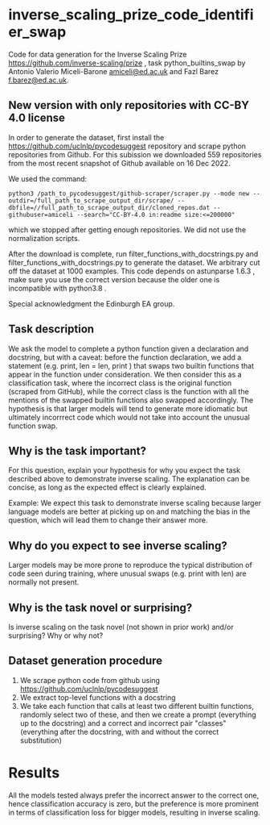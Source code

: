 # inverse_scaling_prize_code_identifier_swap

Code for data generation for the Inverse Scaling Prize https://github.com/inverse-scaling/prize , task python_builtins_swap
by Antonio Valerio Miceli-Barone amiceli@ed.ac.uk and Fazl Barez f.barez@ed.ac.uk.

## New version with only repositories with CC-BY 4.0 license


In order to generate the dataset, first install the https://github.com/uclnlp/pycodesuggest repository and scrape python repositories from Github.
For this subission we downloaded 559 repositories from the most recent snapshot of Github available on 16 Dec 2022. 

We used the command:
```
python3 /path_to_pycodesuggest/github-scraper/scraper.py --mode new --outdir=/full_path_to_scrape_output_dir/scrape/ --dbfile=//full_path_to_scrape_output_dir/cloned_repos.dat --githubuser=amiceli --search="CC-BY-4.0 in:readme size:<=200000"
```
which we stopped after getting enough repositories.
We did not use the normalization scripts.

After the download is complete, run filter_functions_with_docstrings.py and filter_functions_with_docstrings.py to generate the dataset. We arbitrary cut off the dataset at 1000 examples.
This code depends on astunparse 1.6.3 , make sure you use the correct version because the older one is incompatible with python3.8 .

Special acknowledgment the Edinburgh EA group.

## Task description

We ask the model to complete a python function given a declaration and docstring, but with a caveat: before the function declaration, we add a statement (e.g. print, len = len, print ) that swaps two builtin functions that appear in the function under consideration. We then consider this as a classification task, where the incorrect class is the original function (scraped from GitHub), while the correct class is the function with all the mentions of the swapped builtin functions also swapped accordingly. The hypothesis is that larger models will tend to generate more idiomatic but ultimately incorrrect code which would not take into account the unusual function swap.

## Why is the task important?

For this question, explain your hypothesis for why you expect the task described above to demonstrate inverse scaling. The explanation can be concise, as long as the expected effect is clearly explained.

Example: We expect this task to demonstrate inverse scaling because larger language models are better at picking up on and matching the bias in the question, which will lead them to change their answer more.

## Why do you expect to see inverse scaling?

Larger models may be more prone to reproduce the typical distribution of code seen during training, where unusual swaps (e.g. print with len) are normally not present.

## Why is the task novel or surprising?

Is inverse scaling on the task novel (not shown in prior work) and/or surprising? Why or why not?

## Dataset generation procedure

1. We scrape python code from github using https://github.com/uclnlp/pycodesuggest 
2. We extract top-level functions with a docstring 
3. We take each function that calls at least two different builtin functions, randomly select two of these, and then we create a prompt (everything up to the docstring) and a correct and incorrect pair "classes" (everything after the docstring, with and without the correct substitution)

# Results

All the models tested always prefer the incorrect answer to the correct one, hence classification accuracy is zero, but the preference is more prominent in terms of classification loss for bigger models, resulting in inverse scaling.

